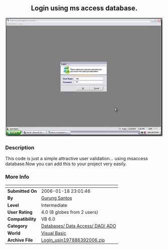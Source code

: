 ﻿<div align="center">

## Login using ms access database\.

<img src="PIC200631915522519.jpg">
</div>

### Description

This code is just a simple attractive user validation... using msaccess database.Now you can add this to your project very easily.
 
### More Info
 


<span>             |<span>
---                |---
**Submitted On**   |2006-01-18 23:01:46
**By**             |[Gurung Santos](https://github.com/Planet-Source-Code/PSCIndex/blob/master/ByAuthor/gurung-santos.md)
**Level**          |Intermediate
**User Rating**    |4.0 (8 globes from 2 users)
**Compatibility**  |VB 6\.0
**Category**       |[Databases/ Data Access/ DAO/ ADO](https://github.com/Planet-Source-Code/PSCIndex/blob/master/ByCategory/databases-data-access-dao-ado__1-6.md)
**World**          |[Visual Basic](https://github.com/Planet-Source-Code/PSCIndex/blob/master/ByWorld/visual-basic.md)
**Archive File**   |[Login\_usin197886392006\.zip](https://github.com/Planet-Source-Code/gurung-santos-login-using-ms-access-database__1-64588/archive/master.zip)








